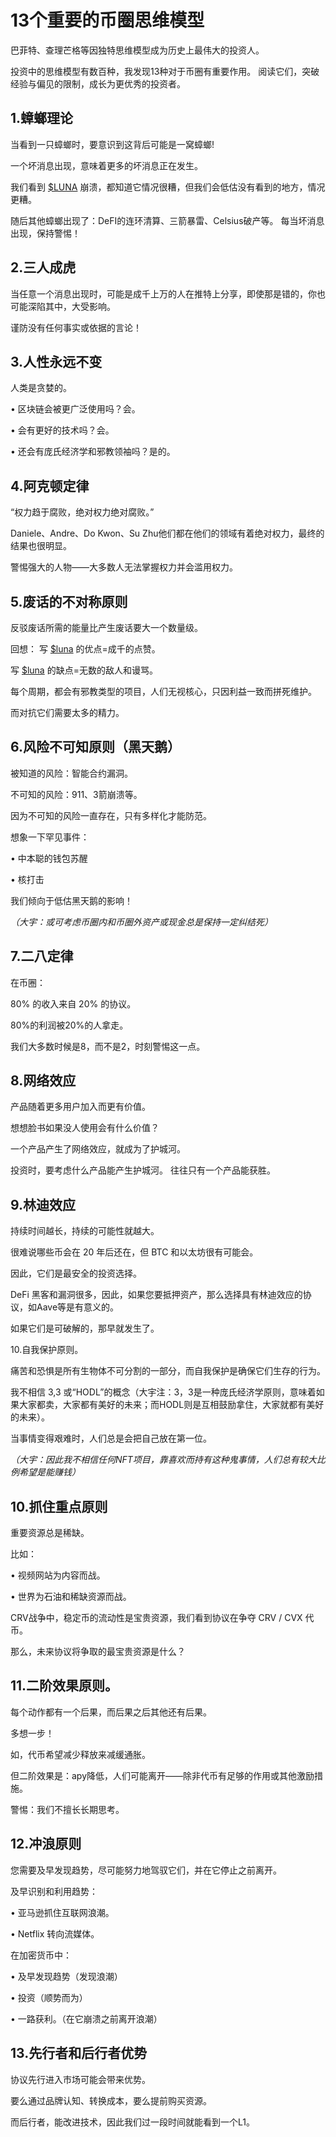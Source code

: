 # 13个重要的币圈思维模型

巴菲特、查理芒格等因独特思维模型成为历史上最伟大的投资人。

投资中的思维模型有数百种，我发现13种对于币圈有重要作用。 阅读它们，突破经验与偏见的限制，成长为更优秀的投资者。

## 1.蟑螂理论 <a href="#id-1.-zhang-lang-li-lun" id="id-1.-zhang-lang-li-lun"></a>

当看到一只蟑螂时，要意识到这背后可能是一窝蟑螂!

一个坏消息出现，意味着更多的坏消息正在发生。

我们看到 [$LUNA](https://twitter.com/search?q=%24LUNA\&src=cashtag\_click) 崩溃，都知道它情况很糟，但我们会低估没有看到的地方，情况更糟。

随后其他蟑螂出现了：DeFI的连环清算、三箭暴雷、Celsius破产等。 每当坏消息出现，保持警惕！

## 2.三人成虎 <a href="#id-2.-san-ren-cheng-hu" id="id-2.-san-ren-cheng-hu"></a>

当任意一个消息出现时，可能是成千上万的人在推特上分享，即使那是错的，你也可能深陷其中，大受影响。

谨防没有任何事实或依据的言论！

## 3.人性永远不变 <a href="#id-3.-ren-xing-yong-yuan-bu-bian" id="id-3.-ren-xing-yong-yuan-bu-bian"></a>

人类是贪婪的。

• 区块链会被更广泛使用吗？会。

• 会有更好的技术吗？会。

• 还会有庞氏经济学和邪教领袖吗？是的。

## 4.阿克顿定律 <a href="#id-4.ake-dun-ding-lv" id="id-4.ake-dun-ding-lv"></a>

“权力趋于腐败，绝对权力绝对腐败。”

Daniele、Andre、Do Kwon、Su Zhu他们都在他们的领域有着绝对权力，最终的结果也很明显。

警惕强大的人物——大多数人无法掌握权力并会滥用权力。

## 5.废话的不对称原则 <a href="#id-5.-fei-hua-de-bu-dui-cheng-yuan-ze" id="id-5.-fei-hua-de-bu-dui-cheng-yuan-ze"></a>

反驳废话所需的能量比产生废话要大一个数量级。

回想： 写 [$luna](https://twitter.com/search?q=%24luna\&src=cashtag\_click) 的优点=成千的点赞。

写 [$luna](https://twitter.com/search?q=%24luna\&src=cashtag\_click) 的缺点=无数的敌人和谩骂。

每个周期，都会有邪教类型的项目，人们无视核心，只因利益一致而拼死维护。

而对抗它们需要太多的精力。

## 6.风险不可知原则（黑天鹅） <a href="#id-6.-feng-xian-bu-ke-zhi-yuan-ze-hei-tiane" id="id-6.-feng-xian-bu-ke-zhi-yuan-ze-hei-tiane"></a>

被知道的风险：智能合约漏洞。

不可知的风险：911、3箭崩溃等。

因为不可知的风险一直存在，只有多样化才能防范。

想象一下罕见事件：

• 中本聪的钱包苏醒

• 核打击

我们倾向于低估黑天鹅的影响！

_（大宇：或可考虑币圈内和币圈外资产或现金总是保持一定纠结死）_

## 7.二八定律 <a href="#id-7.-er-ba-ding-lv" id="id-7.-er-ba-ding-lv"></a>

在币圈：

80% 的收入来自 20% 的协议。

80%的利润被20%的人拿走。

我们大多数时候是8，而不是2，时刻警惕这一点。

## 8.网络效应 <a href="#id-8.-wang-luo-xiao-ying" id="id-8.-wang-luo-xiao-ying"></a>

产品随着更多用户加入而更有价值。

想想脸书如果没人使用会有什么价值？

一个产品产生了网络效应，就成为了护城河。

投资时，要考虑什么产品能产生护城河。 往往只有一个产品能获胜。

## 9.林迪效应 <a href="#id-9.-lin-di-xiao-ying" id="id-9.-lin-di-xiao-ying"></a>

持续时间越长，持续的可能性就越大。

很难说哪些币会在 20 年后还在，但 BTC 和以太坊很有可能会。

因此，它们是最安全的投资选择。

DeFi 黑客和漏洞很多，因此，如果您要抵押资产，那么选择具有林迪效应的协议，如Aave等是有意义的。

如果它们是可破解的，那早就发生了。

10.自我保护原则。

痛苦和恐惧是所有生物体不可分割的一部分，而自我保护是确保它们生存的行为。

我不相信 3,3 或“HODL”的概念（大宇注：3，3是一种庞氏经济学原则，意味着如果大家都卖，大家都有美好的未来；而HODL则是互相鼓励拿住，大家就都有美好的未来）。

当事情变得艰难时，人们总是会把自己放在第一位。

_（大宇：因此我不相信任何NFT项目，靠喜欢而持有这种鬼事情，人们总有较大比例希望是能赚钱）_

## 10.抓住重点原则 <a href="#id-10.-zhua-zhu-zhong-dian-yuan-ze" id="id-10.-zhua-zhu-zhong-dian-yuan-ze"></a>

重要资源总是稀缺。

比如：

• 视频网站为内容而战。

• 世界为石油和稀缺资源而战。

CRV战争中，稳定币的流动性是宝贵资源，我们看到协议在争夺 CRV / CVX 代币。

那么，未来协议将争取的最宝贵资源是什么？

## 11.二阶效果原则。 <a href="#id-11.-er-jie-xiao-guo-yuan-ze" id="id-11.-er-jie-xiao-guo-yuan-ze"></a>

每个动作都有一个后果，而后果之后其他还有后果。

多想一步！

如，代币希望减少释放来减缓通胀。

但二阶效果是：apy降低，人们可能离开——除非代币有足够的作用或其他激励措施。

警惕：我们不擅长长期思考。

## 12.冲浪原则 <a href="#id-12.-chong-lang-yuan-ze" id="id-12.-chong-lang-yuan-ze"></a>

您需要及早发现趋势，尽可能努力地驾驭它们，并在它停止之前离开。

及早识别和利用趋势：

• 亚马逊抓住互联网浪潮。

• Netflix 转向流媒体。

在加密货币中：

• 及早发现趋势（发现浪潮）

• 投资（顺势而为）

• 一路获利。（在它崩溃之前离开浪潮）

## 13.先行者和后行者优势 <a href="#id-13.-xian-hang-zhe-he-hou-hang-zhe-you-shi" id="id-13.-xian-hang-zhe-he-hou-hang-zhe-you-shi"></a>

协议先行进入市场可能会带来优势。

要么通过品牌认知、转换成本，要么提前购买资源。

而后行者，能改进技术，因此我们过一段时间就能看到一个L1。
